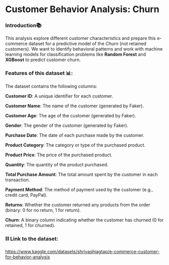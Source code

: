 # Customer Behavior Analysis: Churn


### Introduction📚


This analysis explore different customer characteristics and prepare this e-commerce dataset for a predictive model of the *Churn* (not retained customers). We want to identify behavioral patterns and work with machine learning models for classification problems like **Random Forest** and **XGBoost** to predict customer churn. 



### Features of this dataset 📊:



The dataset contains the following columns:

__Customer ID__: A unique identifier for each customer.


__Customer Name__: The name of the customer (generated by Faker).


__Customer Age__: The age of the customer (generated by Faker).


__Gender__: The gender of the customer (generated by Faker).


__Purchase Date__: The date of each purchase made by the customer.


__Product Category__: The category or type of the purchased product.


__Product Price__: The price of the purchased product.


__Quantity__: The quantity of the product purchased.


__Total Purchase Amount__: The total amount spent by the customer in each transaction.


__Payment Method__: The method of payment used by the customer (e.g., credit card, PayPal).


__Returns__: Whether the customer returned any products from the order (binary: 0 for no return, 1 for return).


__Churn__: A binary column indicating whether the customer has churned (0 for retained, 1 for churned).




### ⛓️ Link to the dataset: 
https://www.kaggle.com/datasets/shriyashjagtap/e-commerce-customer-for-behavior-analysis
